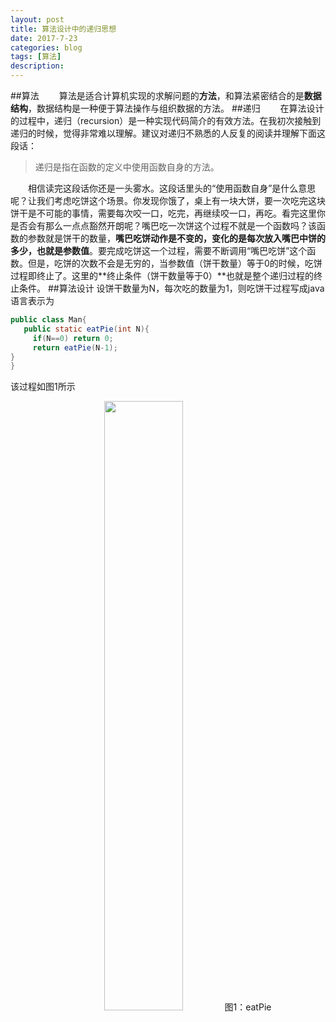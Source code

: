 ```yaml
---
layout: post
title: 算法设计中的递归思想
date: 2017-7-23
categories: blog
tags: [算法]
description: 
---
```

##算法
　　算法是适合计算机实现的求解问题的**方法**，和算法紧密结合的是**数据结构**，数据结构是一种便于算法操作与组织数据的方法。
##递归
　　在算法设计的过程中，递归（recursion）是一种实现代码简介的有效方法。在我初次接触到递归的时候，觉得非常难以理解。建议对递归不熟悉的人反复的阅读并理解下面这段话：
>递归是指在函数的定义中使用函数自身的方法。

　　相信读完这段话你还是一头雾水。这段话里头的“使用函数自身”是什么意思呢？让我们考虑吃饼这个场景。你发现你饿了，桌上有一块大饼，要一次吃完这块饼干是不可能的事情，需要每次咬一口，吃完，再继续咬一口，再吃。看完这里你是否会有那么一点点豁然开朗呢？嘴巴吃一次饼这个过程不就是一个函数吗？该函数的参数就是饼干的数量，**嘴巴吃饼动作是不变的，变化的是每次放入嘴巴中饼的多少，也就是参数值**。要完成吃饼这一个过程，需要不断调用“嘴巴吃饼”这个函数。但是，吃饼的次数不会是无穷的，当参数值（饼干数量）等于0的时候，吃饼过程即终止了。这里的**终止条件（饼干数量等于0）**也就是整个递归过程的终止条件。
##算法设计
设饼干数量为N，每次吃的数量为1，则吃饼干过程写成java语言表示为

```java
public class Man{
   public static eatPie(int N){
     if(N==0) return 0;
     return eatPie(N-1);   
}
}
```

该过程如图1所示

<center>
<img src="https://fuerdi2.github.io/img/eatPie.png" width = "50%">
图1：eatPie
</center>